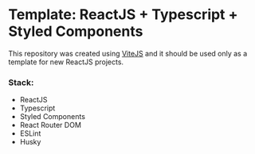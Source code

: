 # Template: ReactJS + Typescript + Styled Components

This repository was created using [ViteJS](https://vitejs.dev/) and it should be used only as a template for new ReactJS projects.

### Stack:

- ReactJS
- Typescript
- Styled Components
- React Router DOM
- ESLint
- Husky
